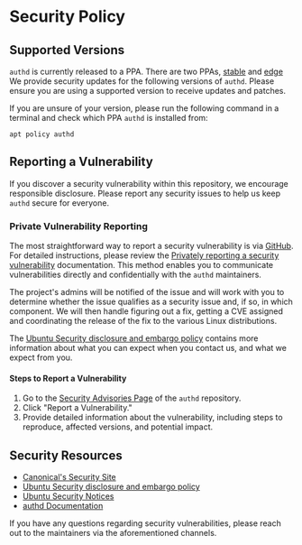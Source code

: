 # Security Policy

## Supported Versions

`authd` is currently released to a PPA. There are two PPAs, [stable](https://launchpad.net/~ubuntu-enterprise-desktop/+archive/ubuntu/authd) and [edge](https://launchpad.net/~ubuntu-enterprise-desktop/+archive/ubuntu/authd-edge)
We provide security updates for the following versions of `authd`. Please ensure you are using a supported version to receive updates and patches.

If you are unsure of your version, please run the following command in a terminal and check which PPA `authd` is installed from:

```shell
apt policy authd
```

## Reporting a Vulnerability

If you discover a security vulnerability within this repository, we encourage responsible disclosure. Please report any security issues to help us keep `authd` secure for everyone.

### Private Vulnerability Reporting

The most straightforward way to report a security vulnerability is via [GitHub](https://github.com/canonical/lxd/security/advisories/new).
For detailed instructions, please review the [Privately reporting a security vulnerability](https://docs.github.com/en/code-security/security-advisories/guidance-on-reporting-and-writing-information-about-vulnerabilities/privately-reporting-a-security-vulnerability) documentation.
This method enables you to communicate vulnerabilities directly and confidentially with the `authd` maintainers.

The project's admins will be notified of the issue and will work with you to determine whether the issue qualifies as a security issue and, if so, in which component.
We will then handle figuring out a fix, getting a CVE assigned and coordinating the release of the fix to the various Linux distributions.

The [Ubuntu Security disclosure and embargo policy](https://ubuntu.com/security/disclosure-policy) contains more information about what you can expect when you contact us, and what we expect from you.

#### Steps to Report a Vulnerability

1. Go to the [Security Advisories Page](https://github.com/ubuntu/authd/security/advisories) of the `authd` repository.
2. Click "Report a Vulnerability."
3. Provide detailed information about the vulnerability, including steps to reproduce, affected versions, and potential impact.

## Security Resources

- [Canonical's Security Site](https://ubuntu.com/security)
- [Ubuntu Security disclosure and embargo policy](https://ubuntu.com/security/disclosure-policy)
- [Ubuntu Security Notices](https://ubuntu.com/security/notices)
- [authd Documentation](https://github.com/ubuntu/authd/wiki/01---Get-started-with-authd)

If you have any questions regarding security vulnerabilities, please reach out to the maintainers via the aforementioned channels.

